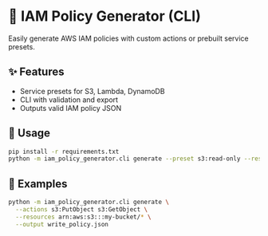 # 🔐 IAM Policy Generator (CLI)

Easily generate AWS IAM policies with custom actions or prebuilt service presets.

## ✨ Features
- Service presets for S3, Lambda, DynamoDB
- CLI with validation and export
- Outputs valid IAM policy JSON

## 🚀 Usage
```bash
pip install -r requirements.txt
python -m iam_policy_generator.cli generate --preset s3:read-only --resources arn:aws:s3:::my-bucket/*
```

## 🧪 Examples
```bash
python -m iam_policy_generator.cli generate \
  --actions s3:PutObject s3:GetObject \
  --resources arn:aws:s3:::my-bucket/* \
  --output write_policy.json
```

